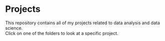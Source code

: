 # Projects
This repository contains all of my projects related to data analysis and data science. \
Click on one of the folders to look at a specific project.
